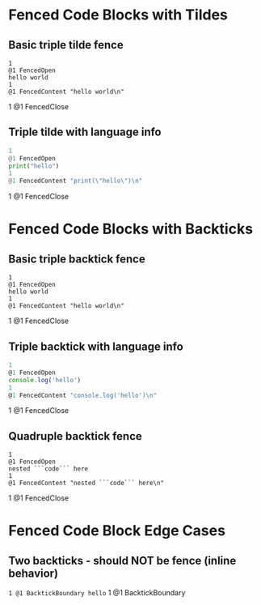 # Fenced Code Blocks with Tildes

## Basic triple tilde fence

~~~
1
@1 FencedOpen
hello world
1
@1 FencedContent "hello world\n"
~~~
1
@1 FencedClose

## Triple tilde with language info

~~~python
1
@1 FencedOpen
print("hello")
1
@1 FencedContent "print(\"hello\")\n"
~~~
1
@1 FencedClose

# Fenced Code Blocks with Backticks

## Basic triple backtick fence

```
1
@1 FencedOpen
hello world
1
@1 FencedContent "hello world\n"
```
1
@1 FencedClose

## Triple backtick with language info

```js
1
@1 FencedOpen
console.log('hello')
1
@1 FencedContent "console.log('hello')\n"
```
1
@1 FencedClose

## Quadruple backtick fence

````
1
@1 FencedOpen
nested ```code``` here
1
@1 FencedContent "nested ```code``` here\n"
````
1
@1 FencedClose



# Fenced Code Block Edge Cases

## Two backticks - should NOT be fence (inline behavior)

``
1
@1 BacktickBoundary
hello
``
1
@1 BacktickBoundary


